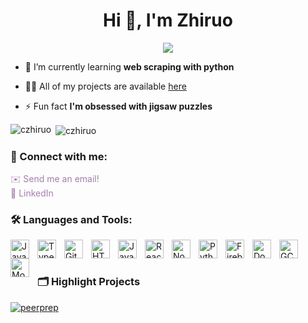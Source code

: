 <h1 align="center">Hi 👋, I'm Zhiruo</h1>

<p align="center">
 <a href="https://github.com/DenverCoder1/readme-typing-svg"><img src="https://readme-typing-svg.demolab.com?font=Lato&size=40&duration=1000&pause=1000&color=A186D8&center=true&vCenter=true&width=435&lines=NUS+Year+3+CS+student"></a>
</p>

<!-- - 🔭 I’m currently working on **to fill in** -->

- 🌱 I’m currently learning **web scraping with python**

- 👨‍💻 All of my projects are available [here](https://chenzhiruo.netlify.app/)

- ⚡ Fun fact **I'm obsessed with jigsaw puzzles**

<p><img align="left" src="https://github-readme-stats.vercel.app/api/top-langs?username=czhiruo&theme=material-palenight&show_icons=true&locale=en&layout=compact" alt="czhiruo" /></p>
<p>&nbsp;<img align="center" src="https://github-readme-stats.vercel.app/api?username=czhiruo&theme=material-palenight&show_icons=true&hide_rank=true&locale=en" alt="czhiruo" /></p>

### 📲 Connect with me:
<p align="left">
  <a href="mailto:chenzhiruo03@gmail.com" style="text-decoration:none;color:#A47DAB;">
    ✉️ Send me an email!
  </a>
  <br>
  <a href="https://www.linkedin.com/in/zhiruo-chen-411a1128b/" target="_blank" style="text-decoration:none;color:#A47DAB;">
    🔗 LinkedIn
  </a>
</p>

### 🛠️ Languages and Tools: 

<img align="left" alt="Java" width="30px" style="padding-right:10px;" src="https://cdn.jsdelivr.net/gh/devicons/devicon/icons/java/java-original.svg"/>
<img align="left" alt="TypeScript" width="30px" style="padding-right:10px;" src="https://cdn.jsdelivr.net/gh/devicons/devicon/icons/typescript/typescript-plain.svg" />
<img align="left" alt="Git" width="30px" style="padding-right:10px;" src="https://cdn.jsdelivr.net/gh/devicons/devicon/icons/git/git-original.svg" />
<img align="left" alt="HTML" width="30px" style="padding-right:10px;" src="https://cdn.jsdelivr.net/gh/devicons/devicon/icons/html5/html5-plain.svg" />
<img align="left" alt="JavaScript" width="30px" style="padding-right:10px;" src="https://cdn.jsdelivr.net/gh/devicons/devicon/icons/javascript/javascript-plain.svg" />
<img align="left" alt="React" width="30px" style="padding-right:10px;" src="https://cdn.jsdelivr.net/gh/devicons/devicon/icons/react/react-original.svg" />
<img align="left" alt="NodeJS" width="30px" style="padding-right:10px;" src="https://cdn.jsdelivr.net/gh/devicons/devicon/icons/nodejs/nodejs-original.svg" />
<img align="left" alt="Python" width="30px" style="padding-right:10px;" src="https://cdn.jsdelivr.net/gh/devicons/devicon/icons/python/python-plain.svg" />
<img align="left" alt="Firebase" width="30px" style="padding-right:10px;" src="https://cdn.jsdelivr.net/gh/devicons/devicon@latest/icons/firebase/firebase-original.svg" />
<img align="left" alt="Docker" width="30px" style="padding-right:10px;" src="https://cdn.jsdelivr.net/gh/devicons/devicon@latest/icons/docker/docker-original.svg" />
<img align="left" alt="GCP" width="30px" style="padding-right:10px;" src="https://cdn.jsdelivr.net/gh/devicons/devicon@latest/icons/googlecloud/googlecloud-original.svg" />
<img align="left" alt="MongoDB" width="30px" style="padding-right:10px;" src="https://cdn.jsdelivr.net/gh/devicons/devicon@latest/icons/mongodb/mongodb-original.svg" />
<br />

#
### 🗂️ Highlight Projects
<a href="https://github.com/czhiruo/peerprep">
  <img align="center" src="https://github-readme-stats.vercel.app/api/pin/?username=czhiruo&repo=peerprep&show_icons=true&line_height=27&title_color=A186D8&text_color=8a919a&icon_color=A186D8&bg_color=22272e" alt="peerprep" />
</a>

